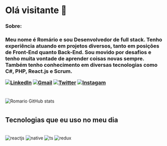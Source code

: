 # Olá  visitante 👋
<h3>Sobre:<h3>

Meu nome é Romário e sou Desenvolvedor de full stack. Tenho experiência atuando em projetos diversos, tanto em posições de Front-End quanto Back-End. Sou movido por desafios e tenho muita vontade de aprender coisas novas sempre. Também tenho conhecimento em diversas tecnologias como C#, PHP, React.js e Scrum.


[![LinkedIn](https://img.shields.io/badge/LinkedIn-0077B5?style=for-the-badge&logo=linkedin&logoColor=white)](https://www.linkedin.com/in/romario-almeida/)
[![Gmail](https://img.shields.io/badge/Gmail-D14836?style=for-the-badge&logo=gmail&logoColor=white)](mailto:romarioalmeidadev@gmail.com)
[![Twitter](https://img.shields.io/badge/Twitter-1DA1F2?style=for-the-badge&logo=twitter&logoColor=white)](https://twitter.com/romarioalmeida_)
[![Instagam](https://img.shields.io/badge/Instagram-E4405F?style=for-the-badge&logo=instagram&logoColor=white)](https://www.instagram.com/romarioalmeidaa_)
#
![Romario GitHub stats](https://github-readme-stats.vercel.app/api?username=romarioalmeida31&show_icons=true&theme=dracula)

#


## Tecnologias que eu uso no meu dia

<div style="display: inline_block"><br/>
<img align="center" alt="reactjs" src="https://img.shields.io/badge/React-20232A?style=for-the-badge&logo=react&logoColor=61DAFB" />
<img align="center" alt="native" src="https://img.shields.io/badge/React_Native-20232A?style=for-the-badge&logo=react&logoColor=61DAFB" />
<img align="center" alt="ts" src="https://img.shields.io/badge/TypeScript-007ACC?style=for-the-badge&logo=typescript&logoColor=white" />
<img align="center" alt="redux" src="https://img.shields.io/badge/Redux-593D88?style=for-the-badge&logo=redux&logoColor=white" />
<img align="center" alt="" src="https://img.shields.io/badge/styled--components-DB7093?style=for-the-badge&logo=styled-components&logoColor=white" />
<img align="center" alt="" src="https://img.shields.io/badge/CSS3-1572B6?style=for-the-badge&logo=css3&logoColor=white" />
<img align="center" alt="" src="https://img.shields.io/badge/HTML5-E34F26?style=for-the-badge&logo=html5&logoColor=white" />

<img align="center" alt="" src="https://img.shields.io/badge/JavaScript-F7DF1E?style=for-the-badge&logo=javascript&logoColor=black" />
</div>
